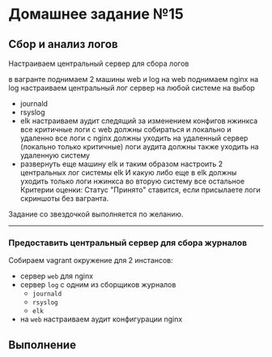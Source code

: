 # Домашнее задание №15

## Сбор и анализ логов

Настраиваем центральный сервер для сбора логов

в вагранте поднимаем 2 машины web и log на web поднимаем nginx на log настраиваем центральный лог сервер на любой системе на выбор

- journald
- rsyslog  
- elk настраиваем аудит следящий за изменением конфигов нжинкса
все критичные логи с web должны собираться и локально и удаленно все логи с nginx должны уходить на удаленный сервер (локально только критичные) логи аудита должны также уходить на удаленную систему
- развернуть еще машину elk и таким образом настроить 2 центральных лог системы elk И какую либо еще в elk должны уходить только логи нжинкса во вторую систему все остальное
Критерии оценки:
Статус "Принято" ставится, если присылаете логи скриншоты без вагранта.

Задание со звездочкой выполняется по желанию.

---

### Предоставить центральный сервер для сбора журналов

 Собираем vagrant окружение для 2 инстансов:

- сервер `web` для nginx
- сервер `log` с одним из сборщиков журналов
  - `journald`
  - `rsyslog`
  - `elk`
- на `web` настраиваем аудит конфигурации nginx

## Выполнение
